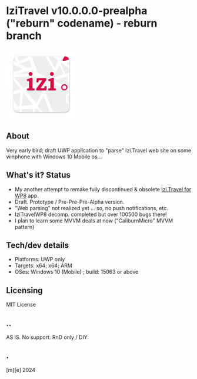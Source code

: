 # IziTravel  v10.0.0.0-prealpha ("reburn" codename) - reburn branch 
![New logo](Images/logo.png)

## About
Very early bird; draft UWP application to "parse" Izi.Travel web site on some winphone with Windows 10 Mobile os...


## What's it? Status
- My another attempt to remake fully discontinued & obsolete [Izi.Travel for WP8](https://4pda.to/forum/index.php?showtopic=478458#entry23314163) app. 
- Draft. Prototype / Pre-Pre-Pre-Alpha version.
- "Web parsing" not realized yet ... so, no push notifications, etc.
- IziTravelWP8 decomp. completed but over 100500 bugs there!
- I plan to learn some MVVM deals at now ("CaliburnMicro" MVVM pattern)

## Tech/dev details
- Platforms: UWP only
- Targets: x64; x64; ARM
- OSes: Windows 10 (Mobile) ; build: 15063 or above


## Licensing
MIT License

## ..
AS IS. No support. RnD only / DIY

## .
[m][e] 2024
